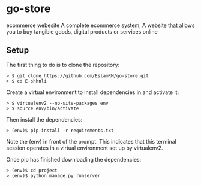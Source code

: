 # go-store
ecommerce webesite
A complete ecommerce system, A website that allows you to buy tangible goods, digital products or services online

## Setup
The first thing to do is to clone the repository:
```
> $ git clone https://github.com/EslamRM/go-store.git
> $ cd E-shhnli
```
Create a virtual environment to install dependencies in and activate it:
```
> $ virtualenv2 --no-site-packages env
> $ source env/bin/activate
```
Then install the dependencies:
```
> (env)$ pip install -r requirements.txt
```
Note the (env) in front of the prompt. This indicates that this terminal session operates in a virtual environment set up by virtualenv2.

Once pip has finished downloading the dependencies:
```
> (env)$ cd project
> (env)$ python manage.py runserver
```
